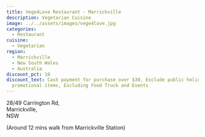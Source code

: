 ```yaml
---
title: Vege4Love Restaurant - Marrickville
description: Vegetarian Cuisine
image: ../../assets/images/vege4love.jpg
categories:
  - Restaurant
cuisine:
  - Vegetarian
region:
  - Marrickville
  - New South Wales
  - Australia
discount_pct: 10
discount_text: Cash payment for purchase over $30, Exclude public holidays and
  promotional items, Excluding Food Truck and Events
---
```


28/49 Carrington Rd,\
Marrickville,\
NSW

(Around 12 mins walk from Marrickville Station)

